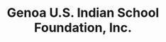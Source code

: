 ---
layout: repo
title: "Genoa U.S. Indian School Foundation, Inc."
id: 11580
permalink: repos/11580/
---